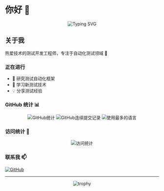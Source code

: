 # 你好 👋

<div align="center">
  <img src="https://readme-typing-svg.herokuapp.com?font=Fira+Code&pause=1000&color=F75C7E&center=true&vCenter=true&width=435&lines=热爱技术的测试开发工程师;专注于自动化测试领域" alt="Typing SVG" />
</div>

## 关于我 
热爱技术的测试开发工程师，专注于自动化测试领域 🚀

### 正在进行
- 🔭 研究测试自动化框架
- 🌱 学习新测试技术
- 💡 分享测试经验


### GitHub 统计 📊
<div align="center">
  <img src="https://github-readme-stats.vercel.app/api?username=ktovoz&show_icons=true&theme=radical" alt="GitHub统计" />
  
  <img src="https://github-readme-streak-stats.herokuapp.com/?user=ktovoz&theme=radical" alt="GitHub连续提交记录" />
  
  <img src="https://github-readme-stats.vercel.app/api/top-langs/?username=ktovoz&layout=compact&theme=radical" alt="使用最多的语言" />
</div>

### 访问统计 👀
<div align="center">
  <img src="https://komarev.com/ghpvc/?username=ktovoz&label=访问次数&color=blueviolet&style=flat-square" alt="访问统计" />
</div>

### 联系我 📫
[![GitHub](https://img.shields.io/badge/-GitHub-181717?style=flat-square&logo=github&logoColor=white)](https://github.com/ktovoz)

---
<div align="center">
  <img src="https://github-profile-trophy.vercel.app/?username=ktovoz&theme=radical&row=1" alt="trophy" />
</div>

